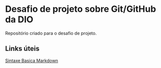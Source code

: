 # Desafio de projeto sobre Git/GitHub da DIO
Repositório criado para o desafio de projeto.

## Links úteis
[Sintaxe Basica Markdown](https://www.markdownguide.org/basic-syntax/)

